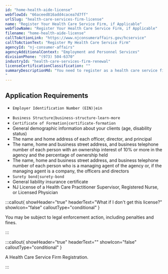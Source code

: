 ```yaml
---
id: "home-health-aide-license"
webflowId: "66aceed816add4cacea7d7ff"
urlSlug: "health-care-services-firm-license"
name: "Register Your Health Care Service Firm, if Applicable"
webflowName: "Register Your Health Care Service Firm, if Applicable"
filename: "home-health-aide-license"
callToActionLink: "https://www.njconsumeraffairs.gov/hcservice"
callToActionText: "Register My Health Care Service Firm"
agencyId: "nj-consumer-affairs"
agencyAdditionalContext: "Employment and Personnel Services"
divisionPhone: "(973) 504-6370"
industryId: "health-care-services-firm-renewal"
licenseCertificationClassification: ""
summaryDescriptionMd: "You need to register as a health care service firm if you are employing individuals to provide health care, personal care, or companion services in the personal residence of a person with a disability or is age 60 or older.
"
---
```


## Application Requirements

- `Employer Identification Number (EIN)|ein`

* `Business Structure|business-structure-learn-more`
* `Certificate of Formation|certificate-formation`
* General demographic information about your clients (age, disability status)
* The name and home address of each officer, director, and principal
* The name, home and business street address, and business telephone number of each person with an ownership interest of 10% or more in the agency and the percentage of ownership held
* The name, home and business street address, and business telephone number of each person who is a managing agent of the agency or, if the managing agent is a company, the officers and directors
* `Surety bond|surety-bond`
* General liability insurance certificate
* NJ License of a Health Care Practitioner Supervisor, Registered Nurse, or Licensed Physician

:::callout{ showHeader="true" headerText="What if I don't get this license?" showIcon="false" calloutType="conditional" }

You may be subject to legal enforcement action, including penalties and fines.

:::

:::callout{ showHeader="true" headerText="" showIcon="false" calloutType="conditional" }

A Health Care Service Firm Registration.

:::
